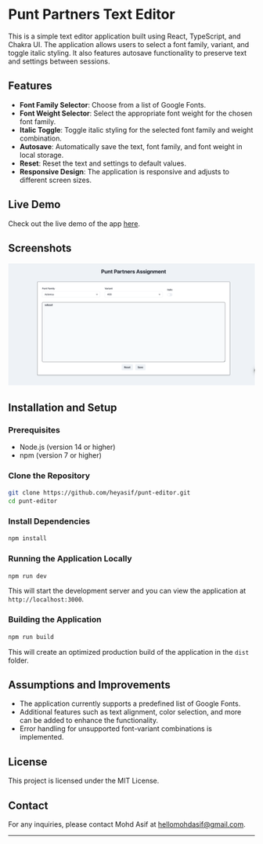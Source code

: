 # Punt Partners Text Editor

This is a simple text editor application built using React, TypeScript, and Chakra UI. The application allows users to select a font family, variant, and toggle italic styling. It also features autosave functionality to preserve text and settings between sessions.

## Features

- **Font Family Selector**: Choose from a list of Google Fonts.
- **Font Weight Selector**: Select the appropriate font weight for the chosen font family.
- **Italic Toggle**: Toggle italic styling for the selected font family and weight combination.
- **Autosave**: Automatically save the text, font family, and font weight in local storage.
- **Reset**: Reset the text and settings to default values.
- **Responsive Design**: The application is responsive and adjusts to different screen sizes.

## Live Demo

Check out the live demo of the app [here](https://punt-editor-99gn.vercel.app/).

## Screenshots

![Screenshot 1](https://github.com/heyasif/punt-editor/blob/main/src/assets/Home.png?raw=true)

## Installation and Setup

### Prerequisites

- Node.js (version 14 or higher)
- npm (version 7 or higher)

### Clone the Repository

```bash
git clone https://github.com/heyasif/punt-editor.git
cd punt-editor
```

### Install Dependencies

```bash
npm install
```

### Running the Application Locally

```bash
npm run dev
```

This will start the development server and you can view the application at `http://localhost:3000`.

### Building the Application

```bash
npm run build
```

This will create an optimized production build of the application in the `dist` folder.

## Assumptions and Improvements

- The application currently supports a predefined list of Google Fonts.
- Additional features such as text alignment, color selection, and more can be added to enhance the functionality.
- Error handling for unsupported font-variant combinations is implemented.

## License

This project is licensed under the MIT License.

## Contact

For any inquiries, please contact Mohd Asif at hellomohdasif@gmail.com.

---
